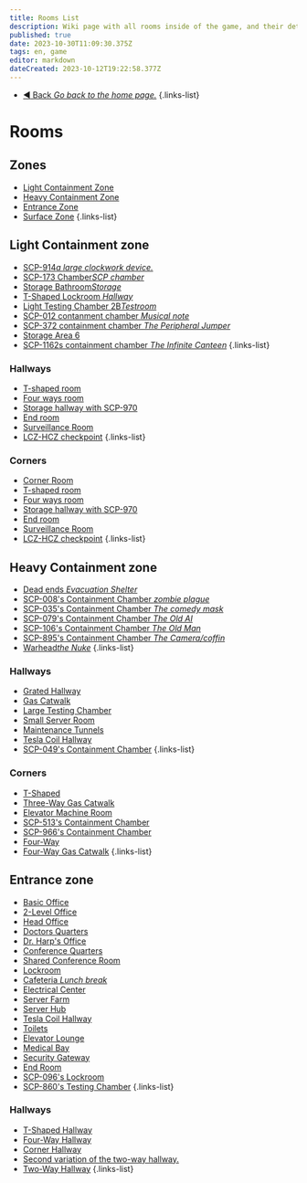 ```yaml
---
title: Rooms List
description: Wiki page with all rooms inside of the game, and their detailed description.
published: true
date: 2023-10-30T11:09:30.375Z
tags: en, game
editor: markdown
dateCreated: 2023-10-12T19:22:58.377Z
---
```


- [:arrow_backward: Back *Go back to the home page.*](/en/home#single-playerco-op)
{.links-list}
# Rooms
## Zones
- [Light Containment Zone](/en/game/rooms/lcz)
- [Heavy Containment Zone](/en/game/rooms/hcz)
- [Entrance Zone](/en/game/rooms/ent)
- [Surface Zone](/en/game/rooms/surface)
{.links-list}
## Light Containment zone
- [SCP-914*a large clockwork device.*](/en/game/rooms/scp914)
- [SCP-173 Chamber*SCP chamber*](/en/game/rooms/173chamber)
- [Storage Bathroom*Storage*](/en/game/rooms/bathroom)
- [T-Shaped Lockroom *Hallway*](/en/game/rooms/Lockroom)
- [Light Testing Chamber 2B*Testroom*](/en/game/rooms/Small)
- [SCP-012 contanment chamber *Musical note*](/en/game/rooms/012)
- [SCP-372 containment chamber *The Peripheral Jumper*](/en/game/rooms/372)
- [Storage Area 6](/en/game/rooms/939)
- [SCP-1162s containment chamber *The Infinite Canteen*](/en/game/rooms/1162)
{.links-list}
### Hallways
- [T-shaped room](/en/game/rooms/t-shaped)
- [Four ways room](/en/game/rooms/fourwayesroom)
- [Storage hallway with SCP-970](/en/game/rooms/storage970)
- [End room](/en/game/rooms/theend.)
- [Surveillance Room](/en/game/rooms/cams)
- [LCZ-HCZ checkpoint](/en/game/rooms/checklczhcz)
{.links-list}
### Corners
- [Corner Room](/en/game/rooms/corneroom)
- [T-shaped room](/en/game/rooms/t-shaped)
- [Four ways room](/en/game/rooms/fourwayesroom)
- [Storage hallway with SCP-970](/en/game/rooms/storage970)
- [End room](/en/game/rooms/theend.)
- [Surveillance Room](/en/game/rooms/cams)
- [LCZ-HCZ checkpoint](/en/game/rooms/checklczhcz)
{.links-list}
## Heavy Containment zone
- [Dead ends *Evacuation Shelter*](/en/game/rooms/deadend)
- [SCP-008's Containment Chamber *zombie plague*](/en/game/rooms/008)
- [SCP-035's Containment Chamber *The comedy mask*](/en/game/rooms/035)
- [SCP-079's Containment Chamber *The Old AI*](/en/game/rooms/079)
- [SCP-106's Containment Chamber *The Old Man*](/en/game/rooms/106)
- [SCP-895's Containment Chamber *The Camera/coffin*](/en/game/rooms/895)
- [Warhead*the Nuke*](/en/game/rooms/warhead)
{.links-list}
### Hallways
- [Grated Hallway](/en/game/rooms/gratedhallway)
- [Gas Catwalk](/en/game/rooms/gaswalk)
- [Large Testing Chamber](/en/game/rooms/682)
- [Small Server Room](/en/game/rooms/096)
- [Maintenance Tunnels](/en/game/rooms/106chamb)
- [Tesla Coil Hallway](/en/game/rooms/tesla)
- [SCP-049's Containment Chamber](/en/game/rooms/049)
{.links-list}
### Corners
- [T-Shaped](/en/game/rooms/t-shapedhcz)
- [Three-Way Gas Catwalk](/en/game/rooms/threewaybutgas)
- [Elevator Machine Room](/en/game/rooms/brokenlift)
- [SCP-513's Containment Chamber](/en/game/rooms/513)
- [SCP-966's Containment Chamber](/en/game/rooms/966)
- [Four-Way](/en/game/rooms/fourwayhcz)
- [Four-Way Gas Catwalk](/en/game/rooms/fourwaygaswalk)
{.links-list}
## Entrance zone
- [Basic Office](/en/game/rooms/basicoffices)
- [2-Level Office](/en/game/rooms/level2office)
- [Head Office](/en/game/rooms/headoffice)
- [Doctors Quarters](/en/game/rooms/doctorsquarters)
- [Dr. Harp's Office](/en/game/rooms/drharp)
- [Conference Quarters](/en/game/rooms/coferencequarters)
- [Shared Conference Room](/en/game/rooms/sharedconference)
- [Lockroom](/en/game/rooms/lockroom)
- [ Cafeteria *Lunch break*](/en/game/rooms/cafeteria)
- [Electrical Center](/en/game/rooms/eleccenter)
- [Server Farm](/en/game/rooms/serverfarm)
- [Server Hub](/en/game/rooms/serverhub)
- [Tesla Coil Hallway](/en/game/rooms/teslacoilhallway)
- [Toilets](/en/game/rooms/toilets)
- [Elevator Lounge](/en/game/rooms/elevator)
- [Medical Bay](/en/game/rooms/medicalbay)
- [Security Gateway](/en/game/rooms/checkpoint)
- [End Room](/en/game/rooms/theendent)
- [SCP-096's Lockroom](/en/game/rooms/096slockroom)
- [SCP-860's Testing Chamber](/en/game/rooms/860chamber)
{.links-list}
### Hallways
- [T-Shaped Hallway](/en/game/rooms/t-shapedent)
- [Four-Way Hallway](/en/game/rooms/fourwaysrooment)
- [Corner Hallway](/en/game/rooms/cornerrooment)
- [Second variation of the two-way hallway.](/en/game/rooms/twowayhallway2)
- [Two-Way Hallway](/en/game/rooms/twowayhallway)
{.links-list}
